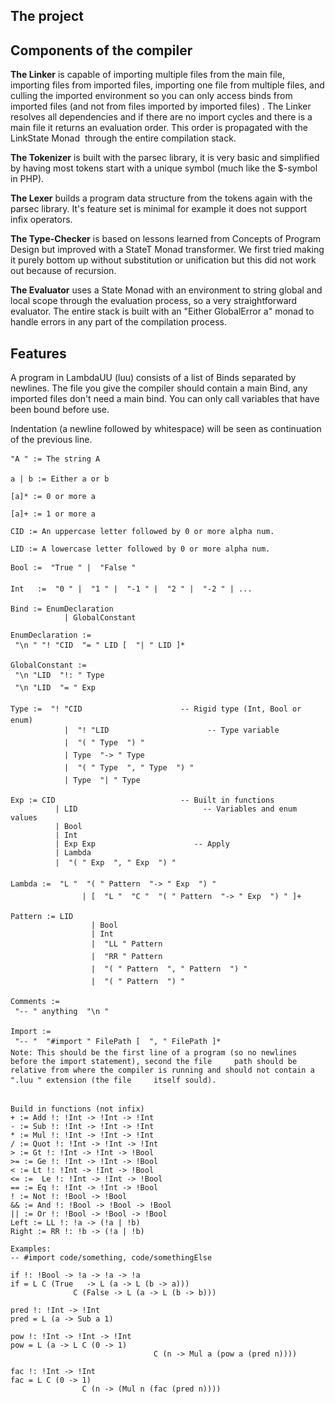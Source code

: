 ## The project


## Components of the compiler
__The Linker__ is capable of importing multiple files from the main file, importing files from imported files, importing one file from multiple files, and culling the imported environment so you can only access binds from imported files (and not from files imported by imported files) . The Linker resolves all dependencies and if there are no import cycles and there is a main file it returns an evaluation order. This order is propagated with the LinkState Monad  through the entire compilation stack. 

__The Tokenizer__ is built with the parsec library, it is very basic and simplified by having most tokens start with a unique symbol (much like the $-symbol in PHP).

__The Lexer__ builds a program data structure from the tokens again with the parsec library. It's feature set is minimal for example it does not support infix operators.

__The Type-Checker__ is based on lessons learned from Concepts of Program Design but improved with a StateT Monad transformer. We first tried making it purely bottom up without substitution or unification but this did not work out because of recursion. 

__The Evaluator__ uses a State Monad with an environment to string global and local scope through the evaluation process, so a very straightforward evaluator.
The entire stack is built with an "Either GlobalError a" monad to handle errors in any part of the compilation process. 

## Features 


A program in LambdaUU (luu) consists of a list of Binds separated by newlines. The file you give the compiler should contain a main Bind, any imported files don't need a main bind. You can only call variables that have been bound before use.

Indentation (a newline followed by whitespace) will be seen as continuation of the previous line.

    "A " := The string A
    
    a | b := Either a or b
    
    [a]* := 0 or more a
    
    [a]+ := 1 or more a
    
    CID := An uppercase letter followed by 0 or more alpha num.
    
    LID := A lowercase letter followed by 0 or more alpha num.
    
    Bool :=  "True " |  "False "
    
    Int   :=  "0 " |  "1 " |  "-1 " |  "2 " |  "-2 " | ...
    
    Bind := EnumDeclaration  
                | GlobalConstant
    
    EnumDeclaration :=
     "\n " "! "CID  "= " LID [  "| " LID ]*
    
    GlobalConstant :=
     "\n "LID  "!: " Type
     "\n "LID  "= " Exp
    
    Type :=  "! "CID                      -- Rigid type (Int, Bool or enum)
                |  "! "LID                      -- Type variable
                |  "( " Type  ") "  
                | Type  "-> " Type  
                |  "( " Type  ", " Type  ") "  
                | Type  "| " Type
    
    Exp := CID                            -- Built in functions
              | LID                            -- Variables and enum values
              | Bool
              | Int
              | Exp Exp                      -- Apply  
              | Lambda
              |  "( " Exp  ", " Exp  ") "
    
    Lambda :=  "L "  "( " Pattern  "-> " Exp  ") "
                    | [  "L "  "C "  "( " Pattern  "-> " Exp  ") " ]+
    
    Pattern := LID
                      | Bool
                      | Int
                      |  "LL " Pattern
                      |  "RR " Pattern
                      |  "( " Pattern  ", " Pattern  ") "
                      |  "( " Pattern  ") "
    
    Comments :=
     "-- " anything  "\n "
    
    Import :=
     "-- "  "#import " FilePath [  ", " FilePath ]*
    Note: This should be the first line of a program (so no newlines before the import statement), second the file     path should be relative from where the compiler is running and should not contain a  ".luu " extension (the file     itself sould).
    
    
    Build in functions (not infix)
    + := Add !: !Int -> !Int -> !Int
    - := Sub !: !Int -> !Int -> !Int
    * := Mul !: !Int -> !Int -> !Int
    / := Quot !: !Int -> !Int -> !Int
    > := Gt !: !Int -> !Int -> !Bool
    >= := Ge !: !Int -> !Int -> !Bool
    < := Lt !: !Int -> !Int -> !Bool
    <= :=  Le !: !Int -> !Int -> !Bool
    == := Eq !: !Int -> !Int -> !Bool
    ! := Not !: !Bool -> !Bool
    && := And !: !Bool -> !Bool -> !Bool
    || := Or !: !Bool -> !Bool -> !Bool
    Left := LL !: !a -> (!a | !b)
    Right := RR !: !b -> (!a | !b)
    
    Examples:
    -- #import code/something, code/somethingElse
    
    if !: !Bool -> !a -> !a -> !a
    if = L C (True   -> L (a -> L (b -> a)))
                  C (False -> L (a -> L (b -> b)))
    
    pred !: !Int -> !Int
    pred = L (a -> Sub a 1)
    
    pow !: !Int -> !Int -> !Int
    pow = L (a -> L C (0 -> 1)
                                    C (n -> Mul a (pow a (pred n))))
    
    fac !: !Int -> !Int
    fac = L C (0 -> 1)
                    C (n -> (Mul n (fac (pred n))))
    